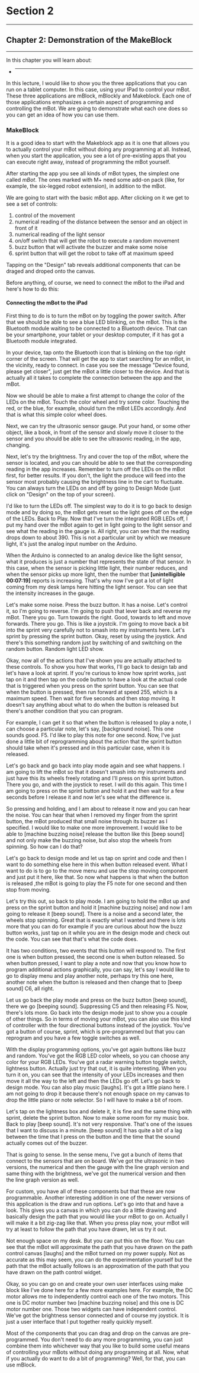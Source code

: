# Section 2

---

## Chapter 2: Demonstration of the MakeBlock

---

In this chapter you will learn about:

* ---

In this lecture, I would like to show you the three applications that you can run on a tablet computer. In this case, using your IPad to control your mBot. These three applications are mBlock, mBlockly and Makeblock. Each one of those applications emphasizes a certain aspect of programming and controlling the mBot. We are going to demonstrate what each one does so you can get an idea of how you can use them.

### MakeBlock

It is a good idea to start with the Makeblock app as it is one that allows you to actually control your mBot without doing any programming at all. Instead, when you start the application, you see a lot of pre-existing apps that you can execute right away, instead of programming the mBot yourself.

After starting the app you see all kinds of mBot types, the simplest one called _mBot_. The ones marked with M+ need some add-on pack \(like, for example, the six-legged robot extension\), in addition to the mBot.

We are going to start with the basic mBot app. After clicking on it we get to see a set of controls:

1. control of the movement
2. numerical reading of the distance between the sensor and an object in front of it
3. numerical reading of the light sensor
4. on/off switch that will get the robot to execute a random movement
5. buzz button that will activate the buzzer and make some noise
6. sprint button that will get the robot to take off at maximum speed

Tapping on the "Design" tab reveals additional components that can be draged and droped onto the canvas.

Before anything, of course, we need to connect the mBot to the iPad and here's how to do this:

#### Connecting the mBot to the iPad

First thing to do is to turn the mBot on by toggling the power switch. After that we should be able to see a blue LED blinking, on the mBot. This is the Bluetooth module waiting to be connected to a Bluetooth device. That can be your smartphone, your tablet or your desktop computer, if it has got a Bluetooth module integrated.

In your device, tap onto the Bluetooth icon that is blinking on the top right corner of the screen. That will get the app to start searching for an mBot, in the vicinity, ready to connect. In case you see the message "Device found, please get closer", just get the mBot a little closer to the device. And that is actually all it takes to complete the connection between the app and the mBot.

Now we should be able to make a first attempt to change the color of the LEDs on the mBot. Touch the color wheel and try some color. Touching the red, or the blue, for example, should turn the mBot LEDs accordingly. And that is what this simple color wheel does.

Next, we can try the ultrasonic sensor gauge. Put your hand, or some other object, like a book, in front of the sensor and slowly move it closer to the sensor and you should be able to see the ultrasonic reading, in the app, changing.

Next, let's try the brightness. Try and cover the top of the mBot, where the sensor is located, and you can should be able to see that the corresponding reading in the app increases. Remember to turn off the LEDs on the mBot first, for better results. If you don't, the light the produce will feed into the sensor most probably causing the brightness line in the cart to fluctuate. You can always turn the LEDs on and off by going to Design Mode \(just click on "Design" on the top of your screen\).

I'd like to turn the LEDs off. The simplest way to do it is to go back to design mode and by doing so, the mBot gets reset so the light goes off on the edge of the LEDs. Back to Play. Now that I've turn the integrated RGB LEDs off, I put my hand over the mBot again to get in light going to the light sensor and see what the reading in the gauge is. All right, you can see that the reading drops down to about 390. This is not a particular unit by which we measure light, it's just the analog input number on the Arduino.

When the Arduino is connected to an analog device like the light sensor, what it produces is just a number that represents the state of that sensor. In this case, when the sensor is picking little light, their number reduces, and when the sensor picks up more light, then the number that **\[unintelligible 00:07:19\]** reports is increasing. That's why now I've got a lot of light coming from my desk lamps here hitting the light sensor. You can see that the intensity increases in the gauge.

Let's make some noise. Press the buzz button. It has a noise. Let's control it, so I'm going to reverse. I'm going to push that lever back and reverse my mBot. There you go. Turn towards the right. Good, towards to left and move forwards. There you go. This is like a joystcik. I'm going to move back a bit into the sprint very carefully not to smash into my instruments here. Let's sprint by pressing the sprint button. Okay, reset by using the joystick. And there's this something random just by switching of and switching on the random button. Random light LED show.

Okay, now all of the actions that I've shown you are actually attached to these controls. To show you how that works, I'll go back to design tab and let's have a look at sprint. If you're curious to know how sprint works, just tap on it and then tap on the code button to have a look at the actual code that is triggered when you press on the sprint button. You can see that when the button is pressed, then run forward at speed 255, which is a maximum speed. Then wait for five seconds and then stop moving. It doesn't say anything about what to do when the button is released but there's another condition that you can program.

For example, I can get it so that when the button is released to play a note, I can choose a particular note, let's say, \[background noise\]. This one sounds good. F5. I'd like to play this note for one second. Now, I've just done a little bit of reprogramming about the action that the sprint button should take when it's pressed and in this particular case, when it is released.

Let's go back and go back into play mode again and see what happens. I am going to lift the mBot so that it doesn't smash into my instruments and just have this its wheels freely rotating and I'll press on this sprint button. There you go, and with the joystick to reset. I will do this again. This time I am going to press on the sprint button and hold it and then wait for a few seconds before I release it and now let's see what the difference is.

So pressing and holding, and I am about to release it now and you can hear the noise. You can hear that when I removed my finger from the sprint button, the mBot produced that small noise through its buzzer as I specified. I would like to make one more improvement. I would like to be able to \[machine buzzing noise\] release the button like this \[beep sound\] and not only make the buzzing noise, but also stop the wheels from spinning. So how can I do that?

Let's go back to design mode and let us tap on sprint and code and then I want to do something else here in this when button released event. What I want to do is to go to the move menu and use the stop moving component and just put it here, like that. So now what happens is that when the button is released ,the mBot is going to play the F5 note for one second and then stop from moving.

Let's try this out, so back to play mode. I am going to hold the mBot up and press on the sprint button and hold it \[machine buzzing noise\] and now I am going to release it \[beep sound\]. There is a noise and a second later, the wheels stop spinning. Great that is exactly what I wanted and there is lots more that you can do for example if you are curious about how the buzz button works, just tap on it while you are in the design mode and check out the code. You can see that that's what the code does.

It has two conditions, two events that this button will respond to. The first one is when button pressed, the second one is when button released. So when button pressed, I want to play a note and now that you know how to program additional actions graphically, you can say, let's say I would like to go to display menu and play another note, perhaps try this one here, another note when the button is released and then change that to \[beep sound\] C6, all right.

Let us go back the play mode and press on the buzz button \[beep sound\], there we go \[beeping sound\]. Suppressing C5 and then releasing F5. Now, there's lots more. Go back into the design mode just to show you a couple of other things. So in terms of moving your mBot, you can also use this kind of controller with the four directional buttons instead of the joystick. You've got a button of course, sprint, which is pre-programmed but that you can reprogram and you have a few toggle switches as well.

With the display programming options, you've got again buttons like buzz and random. You've got the RGB LED color wheels, so you can choose any color for your RGB LEDs. You've got a radar warning button toggle switch, lightness button. Actually just try that out, it is quite interesting. When you turn it on, you can see that the intensity of your LEDs increases and then move it all the way to the left and then the LEDs go off. Let's go back to design mode. You can also play music \[laughs\]. It's got a little piano here. I am not going to drop it because there's not enough space on my canvas to drop the little piano or note selector. So I will have to make a bit of room.

Let's tap on the lightness box and delete it, it is fine and the same thing with sprint, delete the sprint button. Now to make some room for my music box. Back to play \[beep sound\]. It's not very responsive. That's one of the issues that I want to discuss in a minute. \[beep sound\] It has quite a bit of a lag between the time that I press on the button and the time that the sound actually comes out of the buzzer.

That is going to sense. In the sense menu, I've got a bunch of items that connect to the sensors that are on board. We've got the ultrasonic in two versions, the numerical and then the gauge with the line graph version and same thing with the brightness, we've got the numerical version and then the line graph version as well.

For custom, you have all of these components but that these are now programmable. Another interesting addition in one of the newer versions of this application is the draw and run options. Let's go into that and have a look. This gives you a canvas in which you can do a little drawing and basically design the path that you would like your mBot to go on. Actually I will make it a bit zig-zag like that. When you press play now, your mBot will try at least to follow the path that you have drawn, let us try it out.

Not enough space on my desk. But you can put this on the floor. You can see that the mBot will approximate the path that you have drawn on the path control canvas \[laughs\] and the mBot turned on my power supply. Not as accurate as this may seem, you can do the experimentation yourself but the path that the mBot actually follows is an approximation of the path that you have drawn on the path control widget.

Okay, so you can go on and create your own user interfaces using make block like I've done here for a few more examples here. For example, the DC motor allows me to independently control each one of the two motors. This one is DC motor number two \[machine buzzing noise\] and this one is DC motor number one. Those two widgets can have independent control. We've got the brightness sensor connected and of course my joystick. It is just a user interface that I put together really quickly myself.

Most of the components that you can drag and drop on the canvas are pre-programmed. You don't need to do any more programming, you can just combine them into whichever way that you like to build some useful means of controlling your mBots without doing any programming at all. Now, what if you actually do want to do a bit of programming? Well, for that, you can use mBlock.

